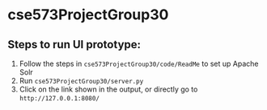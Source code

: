 # cse573ProjectGroup30

## Steps to run UI prototype:
1. Follow the steps in `cse573ProjectGroup30/code/ReadMe` to set up Apache Solr
2. Run `cse573ProjectGroup30/server.py`
3. Click on the link shown in the output, or directly go to `http://127.0.0.1:8080/`
